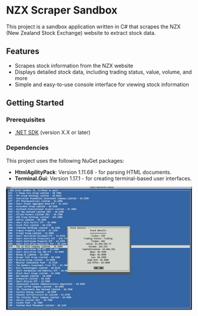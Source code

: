 # NZX Scraper Sandbox

This project is a sandbox application written in C# that scrapes the NZX (New Zealand Stock Exchange) website to extract stock data.

## Features

- Scrapes stock information from the NZX website
- Displays detailed stock data, including trading status, value, volume, and more
- Simple and easy-to-use console interface for viewing stock information

## Getting Started

### Prerequisites

- [.NET SDK](https://dotnet.microsoft.com/download) (version X.X or later)

### Dependencies

This project uses the following NuGet packages:

- **HtmlAgilityPack**: Version 1.11.68 - for parsing HTML documents.
- **Terminal.Gui**: Version 1.17.1 - for creating terminal-based user interfaces.

![Screenshot](screenshot.png)
